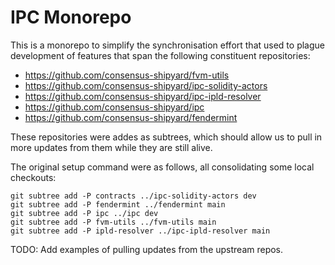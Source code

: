 # IPC Monorepo

This is a monorepo to simplify the synchronisation effort that used to plague development of features that span the following constituent repositories:
* https://github.com/consensus-shipyard/fvm-utils
* https://github.com/consensus-shipyard/ipc-solidity-actors
* https://github.com/consensus-shipyard/ipc-ipld-resolver
* https://github.com/consensus-shipyard/ipc
* https://github.com/consensus-shipyard/fendermint

These repositories were addes as subtrees, which should allow us to pull in more updates from them while they are still alive.

The original setup command were as follows, all consolidating some local checkouts:

```shell
git subtree add -P contracts ../ipc-solidity-actors dev
git subtree add -P fendermint ../fendermint main
git subtree add -P ipc ../ipc dev
git subtree add -P fvm-utils ../fvm-utils main
git subtree add -P ipld-resolver ../ipc-ipld-resolver main
```

TODO: Add examples of pulling updates from the upstream repos.
